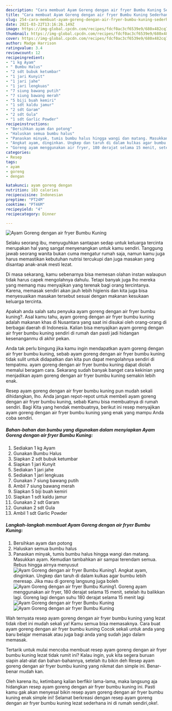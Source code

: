 ```yaml
---
description: "Cara membuat Ayam Goreng dengan air fryer Bumbu Kuning Sederhana Untuk Jualan"
title: "Cara membuat Ayam Goreng dengan air fryer Bumbu Kuning Sederhana Untuk Jualan"
slug: 254-cara-membuat-ayam-goreng-dengan-air-fryer-bumbu-kuning-sederhana-untuk-jualan
date: 2021-03-22T13:16:26.149Z
image: https://img-global.cpcdn.com/recipes/fdcf0ac3cf6539e9/680x482cq70/ayam-goreng-dengan-air-fryer-bumbu-kuning-foto-resep-utama.jpg
thumbnail: https://img-global.cpcdn.com/recipes/fdcf0ac3cf6539e9/680x482cq70/ayam-goreng-dengan-air-fryer-bumbu-kuning-foto-resep-utama.jpg
cover: https://img-global.cpcdn.com/recipes/fdcf0ac3cf6539e9/680x482cq70/ayam-goreng-dengan-air-fryer-bumbu-kuning-foto-resep-utama.jpg
author: Madge Harrison
ratingvalue: 3.4
reviewcount: 12
recipeingredient:
- "1 kg Ayam"
- " Bumbu Halus"
- "2 sdt bubuk ketumbar"
- "1 jari Kunyit"
- "1 jari jahe"
- "1 jari lengkuas"
- "7 siung bawang putih"
- "7 siung bawang merah"
- "5 biji buah kemiri"
- "1 sdt kaldu jamur"
- "2 sdt Garam"
- "2 sdt Gula"
- "1 sdt Garlic Powder"
recipeinstructions:
- "Bersihkan ayam dan potong"
- "Haluskan semua bumbu halus"
- "Panaskan minyak, tumis bumbu halus hingga wangi dan matang. Masukkan ayam. Kemudian tambahkan air sampai terendam semua. Rebus hingga airnya menyusut"
- "Angkat ayam, dinginkan. Ungkep dan taruh di dalam kulkas agar bumbu lebih meresap. Jika mau di goreng langsung juga boleh"
- "Goreng ayam menggunakan air fryer, 180 derajat selama 15 menit, setelah itu balikkan lagi. Goreng lagi dengan suhu 180 derajat selama 15 menit lagi"
categories:
- Resep
tags:
- ayam
- goreng
- dengan

katakunci: ayam goreng dengan 
nutrition: 183 calories
recipecuisine: Indonesian
preptime: "PT24M"
cooktime: "PT46M"
recipeyield: "4"
recipecategory: Dinner

---
```



![Ayam Goreng dengan air fryer Bumbu Kuning](https://img-global.cpcdn.com/recipes/fdcf0ac3cf6539e9/680x482cq70/ayam-goreng-dengan-air-fryer-bumbu-kuning-foto-resep-utama.jpg)

Selaku seorang ibu, menyuguhkan santapan sedap untuk keluarga tercinta merupakan hal yang sangat menyenangkan untuk kamu sendiri. Tanggung jawab seorang  wanita bukan cuma mengatur rumah saja, namun kamu juga harus memastikan kebutuhan nutrisi tercukupi dan juga masakan yang disantap anak-anak mesti lezat.

Di masa  sekarang, kamu sebenarnya bisa memesan olahan instan walaupun tidak harus capek mengolahnya dahulu. Tetapi banyak juga lho mereka yang memang mau menyajikan yang terenak bagi orang tercintanya. Karena, memasak sendiri akan jauh lebih higienis dan kita juga bisa menyesuaikan masakan tersebut sesuai dengan makanan kesukaan keluarga tercinta. 



Apakah anda salah satu penyuka ayam goreng dengan air fryer bumbu kuning?. Asal kamu tahu, ayam goreng dengan air fryer bumbu kuning adalah makanan khas di Nusantara yang saat ini disukai oleh orang-orang di berbagai daerah di Indonesia. Kalian bisa menyajikan ayam goreng dengan air fryer bumbu kuning sendiri di rumah dan pasti jadi hidangan kesenanganmu di akhir pekan.

Anda tak perlu bingung jika kamu ingin mendapatkan ayam goreng dengan air fryer bumbu kuning, sebab ayam goreng dengan air fryer bumbu kuning tidak sulit untuk didapatkan dan kita pun dapat mengolahnya sendiri di tempatmu. ayam goreng dengan air fryer bumbu kuning dapat diolah memalui beragam cara. Sekarang sudah banyak banget cara kekinian yang menjadikan ayam goreng dengan air fryer bumbu kuning semakin lebih enak.

Resep ayam goreng dengan air fryer bumbu kuning pun mudah sekali dihidangkan, lho. Anda jangan repot-repot untuk membeli ayam goreng dengan air fryer bumbu kuning, sebab Kamu bisa membuatnya di rumah sendiri. Bagi Kita yang hendak membuatnya, berikut ini resep menyajikan ayam goreng dengan air fryer bumbu kuning yang enak yang mampu Anda coba sendiri.

<!--inarticleads1-->

##### Bahan-bahan dan bumbu yang digunakan dalam menyiapkan Ayam Goreng dengan air fryer Bumbu Kuning:

1. Sediakan 1 kg Ayam
1. Gunakan  Bumbu Halus
1. Siapkan 2 sdt bubuk ketumbar
1. Siapkan 1 jari Kunyit
1. Sediakan 1 jari jahe
1. Sediakan 1 jari lengkuas
1. Gunakan 7 siung bawang putih
1. Ambil 7 siung bawang merah
1. Siapkan 5 biji buah kemiri
1. Siapkan 1 sdt kaldu jamur
1. Gunakan 2 sdt Garam
1. Gunakan 2 sdt Gula
1. Ambil 1 sdt Garlic Powder




<!--inarticleads2-->

##### Langkah-langkah membuat Ayam Goreng dengan air fryer Bumbu Kuning:

1. Bersihkan ayam dan potong
1. Haluskan semua bumbu halus
1. Panaskan minyak, tumis bumbu halus hingga wangi dan matang. Masukkan ayam. Kemudian tambahkan air sampai terendam semua. Rebus hingga airnya menyusut
<img src="//assets-global.cpcdn.com/assets/icons/button_play-2c75c40dde080a61004c1f40b05d8f140eaff45d7e9e6481dc71c63d2e7c4909.png" alt="Ayam Goreng dengan air fryer Bumbu Kuning">1. Angkat ayam, dinginkan. Ungkep dan taruh di dalam kulkas agar bumbu lebih meresap. Jika mau di goreng langsung juga boleh
<img src="//assets-global.cpcdn.com/assets/icons/button_play-2c75c40dde080a61004c1f40b05d8f140eaff45d7e9e6481dc71c63d2e7c4909.png" alt="Ayam Goreng dengan air fryer Bumbu Kuning">1. Goreng ayam menggunakan air fryer, 180 derajat selama 15 menit, setelah itu balikkan lagi. Goreng lagi dengan suhu 180 derajat selama 15 menit lagi
<img src="//assets-global.cpcdn.com/assets/icons/button_play-2c75c40dde080a61004c1f40b05d8f140eaff45d7e9e6481dc71c63d2e7c4909.png" alt="Ayam Goreng dengan air fryer Bumbu Kuning"><img src="//assets-global.cpcdn.com/assets/icons/button_play-2c75c40dde080a61004c1f40b05d8f140eaff45d7e9e6481dc71c63d2e7c4909.png" alt="Ayam Goreng dengan air fryer Bumbu Kuning">



Wah ternyata resep ayam goreng dengan air fryer bumbu kuning yang lezat tidak ribet ini mudah sekali ya! Kamu semua bisa memasaknya. Cara buat ayam goreng dengan air fryer bumbu kuning Cocok sekali untuk anda yang baru belajar memasak atau juga bagi anda yang sudah jago dalam memasak.

Tertarik untuk mulai mencoba membuat resep ayam goreng dengan air fryer bumbu kuning lezat tidak rumit ini? Kalau ingin, yuk kita segera buruan siapin alat-alat dan bahan-bahannya, setelah itu bikin deh Resep ayam goreng dengan air fryer bumbu kuning yang nikmat dan simple ini. Benar-benar mudah kan. 

Oleh karena itu, ketimbang kalian berfikir lama-lama, maka langsung aja hidangkan resep ayam goreng dengan air fryer bumbu kuning ini. Pasti kamu gak akan menyesal bikin resep ayam goreng dengan air fryer bumbu kuning enak simple ini! Selamat berkreasi dengan resep ayam goreng dengan air fryer bumbu kuning lezat sederhana ini di rumah sendiri,oke!.

